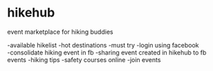 # hikehub
event marketplace for hiking buddies

-available hikelist
-‎hot destinations
-‎must try
-‎login using facebook
-‎consolidate hiking event in fb
-‎sharing event created in hikehub to fb events
-hiking tips
-‎safety courses online
-‎join events
